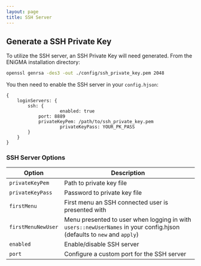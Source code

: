```yaml
---
layout: page
title: SSH Server
---
```

## Generate a SSH Private Key

To utilize the SSH server, an SSH Private Key will need generated. From the ENiGMA installation directory:

```bash
openssl genrsa -des3 -out ./config/ssh_private_key.pem 2048
```

You then need to enable the SSH server in your `config.hjson`:

```hjson
{
	loginServers: {
		ssh: {
                    enabled: true
		    port: 8889
		    privateKeyPem: /path/to/ssh_private_key.pem
                    privateKeyPass: YOUR_PK_PASS
        }                                                             
    }
}
```

### SSH Server Options

| Option              | Description
|---------------------|--------------------------------------------------------------------------------------|
| `privateKeyPem`	  | Path to private key file
| `privateKeyPass`    | Password to private key file
| `firstMenu`		  | First menu an SSH connected user is presented with
| `firstMenuNewUser`  | Menu presented to user when logging in with `users::newUserNames` in your config.hjson (defaults to `new` and `apply`)
| `enabled`           | Enable/disable SSH server
| `port`              | Configure a custom port for the SSH server
